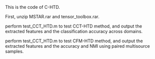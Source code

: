 This is the code of C-HTD.

First, unzip MSTAR.rar and tensor_toolbox.rar.

perform test_CCT_HTD.m to test CCT-HTD method, and output the extracted features and the classification accuracy across domains.

perform test_CCT_HTD.m to test CFM-HTD method, and output the extracted features and the accuracy and NMI using paired multisource samples.

